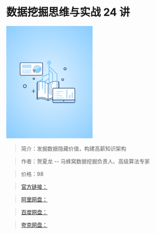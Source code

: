 # 数据挖掘思维与实战 24 讲

![img](../../assets/Ciqc1F9_0FSAdISiAABKz7PUEI0190.png)

> 简介：发掘数据隐藏价值，构建高薪知识架构

> 作者：贺夏龙 -- 马蜂窝数据挖掘负责人、高级算法专家

> 价格：98

> [官方链接：]()

> [阿里网盘：]()

> [百度网盘：]()

> [夸克网盘：]()
